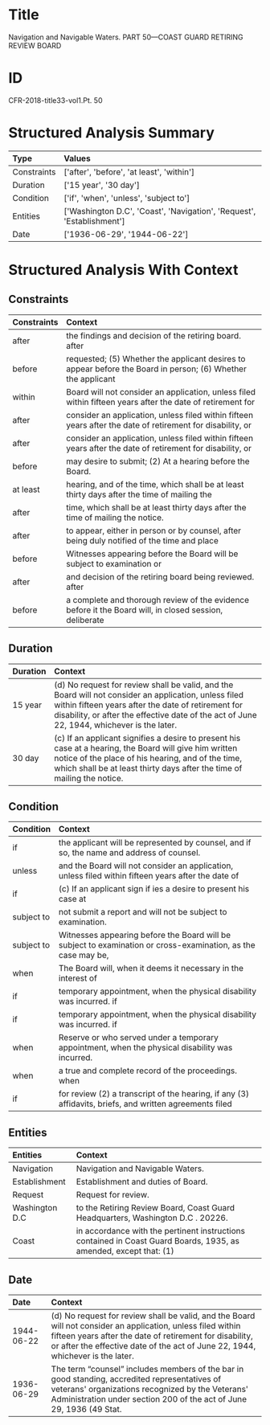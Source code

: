 # Title

 Navigation and Navigable Waters. PART 50—COAST GUARD RETIRING REVIEW BOARD


# ID

 CFR-2018-title33-vol1.Pt. 50


# Structured Analysis Summary

| Type        | Values                                                                |
|:------------|:----------------------------------------------------------------------|
| Constraints | ['after', 'before', 'at least', 'within']                             |
| Duration    | ['15 year', '30 day']                                                 |
| Condition   | ['if', 'when', 'unless', 'subject to']                                |
| Entities    | ['Washington D.C', 'Coast', 'Navigation', 'Request', 'Establishment'] |
| Date        | ['1936-06-29', '1944-06-22']                                          |


# Structured Analysis With Context

 


## Constraints

| Constraints   | Context                                                                                                      |
|:--------------|:-------------------------------------------------------------------------------------------------------------|
| after         | the findings and decision of the retiring board. after                                                       |
| before        | requested; (5) Whether the applicant desires to appear before the Board in person; (6) Whether the applicant |
| within        | Board will not consider an application, unless filed within fifteen years after the date of retirement for   |
| after         | consider an application, unless filed within fifteen years after  the date of retirement for disability, or  |
| after         | consider an application, unless filed within fifteen years after  the date of retirement for disability, or  |
| before        | may desire to submit; (2) At a hearing before  the Board.                                                    |
| at least      | hearing, and of the time, which shall be at least thirty days after the time of mailing the                  |
| after         | time, which shall be at least thirty days after  the time of mailing the notice.                             |
| after         | to appear, either in person or by counsel, after being duly notified of the time and place                   |
| before        | Witnesses appearing  before the Board will be subject to examination or                                      |
| after         | and decision of the retiring board being reviewed. after                                                     |
| before        | a complete and thorough review of the evidence before it the Board will, in closed session, deliberate       |


## Duration

| Duration   | Context                                                                                                                                                                                                                                                   |
|:-----------|:----------------------------------------------------------------------------------------------------------------------------------------------------------------------------------------------------------------------------------------------------------|
| 15 year    | (d) No request for review shall be valid, and the Board will not consider an application, unless filed within fifteen years after the date of retirement for disability, or after the effective date of the act of June 22, 1944, whichever is the later. |
| 30 day     | (c) If an applicant signifies a desire to present his case at a hearing, the Board will give him written notice of the place of his hearing, and of the time, which shall be at least thirty days after the time of mailing the notice.                   |


## Condition

| Condition   | Context                                                                                                        |
|:------------|:---------------------------------------------------------------------------------------------------------------|
| if          | the applicant will be represented by counsel, and if  so, the name and address of counsel.                     |
| unless      | and the Board will not consider an application, unless filed within fifteen years after the date of            |
| if          | (c) If an applicant sign if ies a desire to present his case at                                                |
| subject to  | not submit a report and will not be subject to  examination.                                                   |
| subject to  | Witnesses appearing before the Board will be  subject to examination or cross-examination, as the case may be, |
| when        | The Board will,  when it deems it necessary in the interest of                                                 |
| if          | temporary appointment, when the physical disability was incurred. if                                           |
| if          | temporary appointment, when the physical disability was incurred. if                                           |
| when        | Reserve or who served under a temporary appointment, when  the physical disability was incurred.               |
| when        | a true and complete record of the proceedings. when                                                            |
| if          | for review (2) a transcript of the hearing, if any (3) affidavits, briefs, and written agreements filed        |


## Entities

| Entities       | Context                                                                                                           |
|:---------------|:------------------------------------------------------------------------------------------------------------------|
| Navigation     | Navigation  and Navigable Waters.                                                                                 |
| Establishment  | Establishment  and duties of Board.                                                                               |
| Request        | Request  for review.                                                                                              |
| Washington D.C | to the Retiring Review Board, Coast Guard Headquarters, Washington D.C . 20226.                                   |
| Coast          | in accordance with the pertinent instructions contained in Coast Guard Boards, 1935, as amended, except that: (1) |


## Date

| Date       | Context                                                                                                                                                                                                                                                   |
|:-----------|:----------------------------------------------------------------------------------------------------------------------------------------------------------------------------------------------------------------------------------------------------------|
| 1944-06-22 | (d) No request for review shall be valid, and the Board will not consider an application, unless filed within fifteen years after the date of retirement for disability, or after the effective date of the act of June 22, 1944, whichever is the later. |
| 1936-06-29 | The term &#8220;counsel&#8221; includes members of the bar in good standing, accredited representatives of veterans' organizations recognized by the Veterans' Administration under section 200 of the act of June 29, 1936 (49 Stat.                     |


